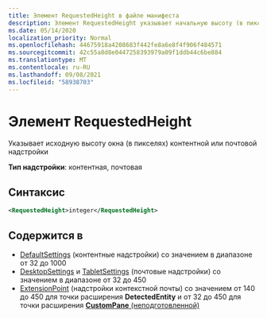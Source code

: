 ```yaml
---
title: Элемент RequestedHeight в файле манифеста
description: Элемент RequestedHeight указывает начальную высоту (в пикселях) контента или надстройки почты.
ms.date: 05/14/2020
localization_priority: Normal
ms.openlocfilehash: 44675918a4208683f442fe8a6e8f4f906f484571
ms.sourcegitcommit: 42c55a8d8e0447258393979a09f1ddb44c6be884
ms.translationtype: MT
ms.contentlocale: ru-RU
ms.lasthandoff: 09/08/2021
ms.locfileid: "58938703"
---
```

# <a name="requestedheight-element"></a>Элемент RequestedHeight

Указывает исходную высоту окна (в пикселях) контентной или почтовой надстройки

**Тип надстройки**: контентная, почтовая

## <a name="syntax"></a>Синтаксис

```XML
<RequestedHeight>integer</RequestedHeight>
```

## <a name="contained-in"></a>Содержится в

- [DefaultSettings](defaultsettings.md) (контентные надстройки) со значением в диапазоне от 32 до 1000
- [DesktopSettings](desktopsettings.md) и [TabletSettings](tabletsettings.md) (почтовые надстройки) со значением в диапазоне от 32 до 450
- [ExtensionPoint](extensionpoint.md) (надстройки контекстной почты) со значением от 140 до 450 для точки расширения **DetectedEntity** и от 32 до 450 для точки расширения [ **CustomPane** (неподготовленной)](https://developer.microsoft.com/outlook/blogs/make-your-add-ins-available-in-the-office-ribbon/)
